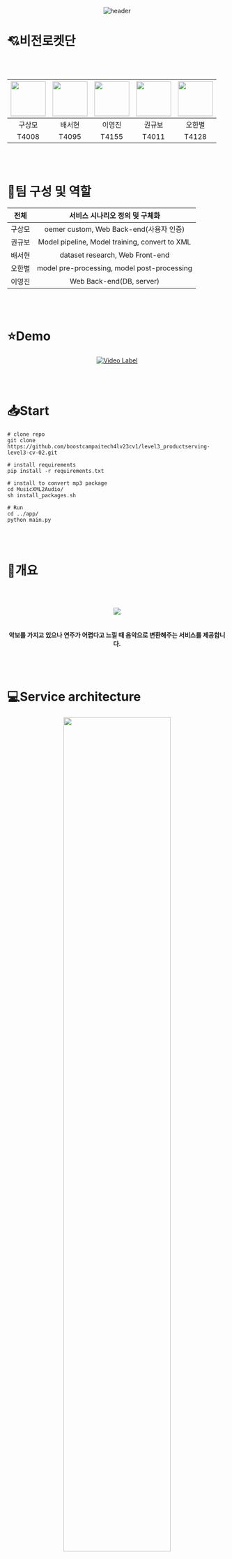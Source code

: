<div align=center>

![header](https://capsule-render.vercel.app/api?type=waving&text=Mastro%20-%20악보를%20음악으로&color=7F7FD5&fontColor=FFFFFF&fontSize=50&height=200)

</div> 

# **💘비전로켓단**

<div align=center>
<br></br>

|<img src="https://user-images.githubusercontent.com/72690566/200118081-7f8e4279-04ef-4269-abde-80b9ea89e87a.png" width="80">|<img src="https://user-images.githubusercontent.com/72690566/200118119-d21769d2-ff0d-4e15-9e6d-aa863e700f36.png" width="80">|<img src="https://user-images.githubusercontent.com/72690566/200118141-2de150f1-98cb-4cbd-8ce8-419c1ebb0678.png" width="80">|<img src="https://user-images.githubusercontent.com/72690566/200118162-f25ae93e-18c1-462f-8298-c6ff5c95ee79.png" width="80">|<img src="https://user-images.githubusercontent.com/72690566/200118175-ba5859db-5a2f-4457-a8e2-878f8cc1140e.png" width="80">|
|:---:|:---:|:---:|:---:|:---:|
|구상모|배서현|이영진|권규보|오한별|
|T4008|T4095|T4155|T4011|T4128|

</div>
<br></br>

# **👫팀 구성 및 역할**

<div align=center>

|전체|서비스 시나리오 정의 및 구체화|
|:----------:|:------:|
|구상모|oemer custom, Web Back-end(사용자 인증)|
|권규보|Model pipeline, Model training, convert to XML|
|배서현|dataset research, Web Front-end|
|오한별|model pre-processing, model post-processing​|
|이영진|Web Back-end(DB, server)|

</div>
<br></br>


# **⭐Demo**

<div align=center>

[![Video Label](http://img.youtube.com/vi/F0P3p_2fejc/0.jpg)](https://youtu.be/F0P3p_2fejc)

</div>

<br></br>

# **📥Start**
```
# clone repo
git clone https://github.com/boostcampaitech4lv23cv1/level3_productserving-level3-cv-02.git

# install requirements
pip install -r requirements.txt

# install to convert mp3 package
cd MusicXML2Audio/
sh install_packages.sh

# Run
cd ../app/
python main.py
```
<br></br>

# **🎹개요**
<br></br>

<div align=center>
<img src="https://i.ibb.co/Lthw9hq/Untitled.png">
<br></br>

<h4>악보를 가지고 있으나 연주가 어렵다고 느낄 때 음악으로 변환해주는 서비스를 제공합니다.</h4>
</div>
<br></br>


# **💻Service architecture**
<div align=center>
<img src="https://i.ibb.co/H2gfYtZ/2023-02-08-150121.png" height=70% width=70%>
</div>

<br></br>

# **📦Data**
## **Deepscore V2**
https://tuggeluk.github.io/deepscores/
<div align=center>
<img src="https://i.ibb.co/bRrkP1T/Untitled-4.png">
</div>

```
# Example code

{
    "info": {
        "description": (str) description,
        "version": (str) version number,
        "year": (int) year released,
        "contributor": (str) contributor,
        "date_created": (str) "YYYY/MM/DD",
        "url": (Optional str) URL where dataset can be found
    },
    "annotation_sets": (list[str]) ["deepscores", "muscima", ...]
    "categories": {
        "cat_id": {
            "name": (str) category_name,
            "annotation_set": (str) "deepscores",
            "color": (int or tuple[int]) color value of cat in segmentation file
        },
        ...
    },
    "images": [
        {
            "id": (str) n,
            "file_name": (str) "file_name.jpg",
            "width": (int) x,
            "height": (int) y,
            "ann_ids": (list[str]) ann_ids
        },
        ...
    ],
    "annotations": {
        "ann_id": {
            "a_bbox": (list of floats) [x0, y0, x1, y1],
            "o_bbox": (list of floats) [x0, y0, x1, y1, x2, y2, x3, y3],
            "cat_id": (list[str]) cat_id,
            "area": (float) area in pixels,
            "img_id": (str) img_id,
            "comments": (str) any additional comments about the annotation.
        },
        ...
    }
}
```
<br></br>

# **🔑Modeling**
<div align=center>
<img src="https://i.ibb.co/vkDJhww/Untitled-1.png">
</div>

## **1. Model**
### **Yolo v7**
https://github.com/WongKinYiu/yolov7

## **2. Pre-processing**
> dataset을 그대로 학습시킬 경우 불필요한 정보가 많아 전처리 과정이 필요했습니다.
<div align=center>
<img src="https://i.ibb.co/y4MbcVB/2023-02-08-155421.png" height=70% width=70%>
</div>

악상기호와 음표만 남기기 위해 오선지의 위치 정보만 저장한 후 삭제합니다.
이후 악보를 이진화하여 필요한 정보만 추출한 후 학습시킵니다.

## **3. Post-processing**
> model의 prediction을 기반으로 연주할 때 필요한 정보를 계산합니다.

<div align=center>
<img src="https://i.ibb.co/XtzXBp7/2023-02-08-155311.png" height=70% width=70%>
</div>

- conversion from yolo: 정규화된 bbox 좌표를 일반 악보 좌표로 변환합니다.
- merge bbox: 한 음표나 기호를 여러번 예측했다면 하나로 합칩니다.
- noise removal: 예측 결과의 noise를 제거합니다.
- beat detection: 음표의 박자 정보를 계산합니다.
- measure calculation: 음표가 몇번째 마디에 속해있는지 계산합니다.
- pitch detection: 계이름을 반환합니다.
- SFN(Sharp Flat Natural) detection: 조표를 적용합니다.

## **4. Conversion to MusicXML**
> post processing 결과를 MusicXML 형식으로 변환합니다.
<div align=center>
<img src="https://i.ibb.co/HD0bBVT/2023-02-08-155532.png" height=70% width=70%>
</div>

<br></br>


# **📁Folder Structure**

```
app/
.
|-- constant.py
|-- db
|   |-- __init__.py
|   |-- connection.py
|   |-- core
|   |   |-- __init__.py
|   |   |-- config.py
|   |   |-- db_login.py
|   |   `-- key.json
|   |-- crud
|   |   |-- __init__.py
|   |   |-- image_bundle.py
|   |   |-- sound.py
|   |   `-- users.py
|   |-- models
|   |   |-- __init__.py
|   |   |-- image.py
|   |   |-- image_bundle.py
|   |   |-- sound.py
|   |   `-- users.py
|   |-- routes
|   |   |-- __init__.py
|   |   |-- image_bundle.py
|   |   |-- sound.py
|   |   `-- users.py
|   |-- schemas
|   |   |-- __init__.py
|   |   |-- image.py
|   |   |-- image_bundle.py
|   |   |-- sound.py
|   |   `-- users.py
|   |-- service
|   |   |-- __init__.py
|   |   |-- image_bundle.py
|   |   |-- sound.py
|   |   `-- users.py
|   `-- session.py
|-- main.py
|-- output
|-- poetry.lock
|-- pyproject.toml
|-- secret.py
|-- service.py
|-- static
|   |-- css
|   |   |-- css files
|       `-- ******.css
|   |-- fonts
|       `-- font files
|   `-- js
|   |   |-- js files
|       `-- ******.js
|-- templates
|   |-- html files
|   `-- ******.html
`-- utils.py

MusicXML2Audio/
.
|-- constant.py
|-- converter
|   |-- MXL2midi.py
|   |-- midi2wav.py
|   `-- wav2sound.py
|-- data
|-- install_packages.sh
|-- main.py
`-- midi2audio.py
```
<br></br>


# 📄Reference
- DeepScores -- A Dataset for Segmentation, Detection and Classification of Tiny Objects https://arxiv.org/pdf/1804.00525.pdf
- Understanding Optical Music Recognition https://arxiv.org/abs/1908.03608
- https://github.com/yvan674/obb_anns
- https://github.com/BreezeWhite/oemer/tree/main/oemer
- https://github.com/FluidSynth/fluidsynth
- https://github.com/bzamecnik/midi2audio


<div align=center>  

![Footer](https://capsule-render.vercel.app/api?type=waving&color=7F7FD5&fontColor=FFFFFF&height=200&section=footer)
